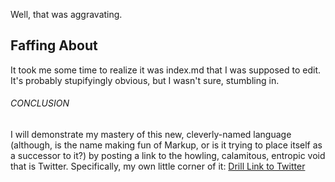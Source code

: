 Well, that was aggravating.

## Faffing About
It took me some time to realize it was index.md that I was supposed to edit. It's probably stupifyingly obvious, but I wasn't sure, stumbling in.



###### CONCLUSION
I will demonstrate my mastery of this new, cleverly-named language (although, is the name making fun of Markup, or is it trying to place itself as a successor to it?) by posting a link to the howling, calamitous, entropic void that is Twitter. Specifically, my own little corner of it:
[Drill Link to Twitter](http://twitter.com/makeitrayn0r)
